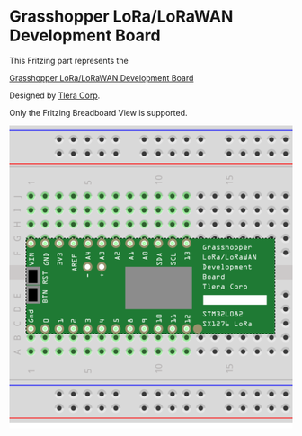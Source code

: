 # Grasshopper LoRa/LoRaWAN Development Board

This Fritzing part represents the 

[Grasshopper LoRa/LoRaWAN Development Board](https://www.tindie.com/products/TleraCorp/grasshopper-loralorawan-development-board/)

Designed by [Tlera Corp](https://www.tindie.com/stores/tleracorp/).

Only the Fritzing Breadboard View is supported.

![Fritzing Breadboard View](Grasshopper-LoRaWAN-Development-Board-Sketch_bb.png)
